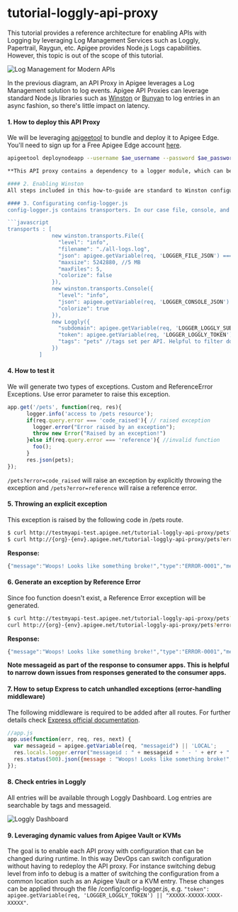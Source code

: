 # tutorial-loggly-api-proxy
This tutorial provides a reference architecture for enabling APIs with Logging by leveraging Log Management Services such as Loggly, Papertrail, Raygun, etc. Apigee provides Node.js Logs capabilities. However, this topic is out of the scope of this tutorial.

![Log Management for Modern APIs](https://www.dropbox.com/s/70g4kiyde2nwwt4/Log%20Management%20for%20Modern%20APIs.png?dl=1)

In the previous diagram, an API Proxy in Apigee leverages a Log Management solution to log events. Apigee API Proxies can leverage standard Node.js libraries such as [Winston](https://github.com/winstonjs/winston) or [Bunyan](https://github.com/trentm/node-bunyan) to log entries in an async fashion, so there's little impact on latency.

#### 1. How to deploy this API Proxy
We will be leveraging [apigeetool](https://www.npmjs.com/package/apigeetool) to bundle and deploy it to Apigee Edge. You'll need to sign up for a Free Apigee Edge account [here](https://accounts.apigee.com/accounts/sign_up).

```bash
apigeetool deploynodeapp --username $ae_username --password $ae_password --organization testmyapi --api tutorial-loggly-api-proxy --environment test --directory . -m app.js -b /tutorial-loggly-api-proxy -U```

**This API proxy contains a dependency to a logger module, which can be resolved by following the recommendation from [this repo](https://github.com/llbeaninc/llbean-winston-logger), also note that -U flag will upload modules.**

#### 2. Enabling Winston
All steps included in this how-to-guide are standard to Winston configuration available [here](https://github.com/winstonjs/winston), including (Winston-Loggly)[https://github.com/winstonjs/winston-loggly], which a Winston transporter for Loggly. So, there's nothing specific about Apigee to support it, except that Apigee requires importing Node.js Apps as Apigee API Proxy bundles, which is explained in How to deploy this API Proxy section.

#### 3. Configurating config-logger.js
config-logger.js contains transporters. In our case file, console, and loggly. More transporters can be added and configured using values from KVMs. See LOGGER_FILE_JSON. Notice that it is required a token in order to authenticate with Loggly. This token is included as part of the configuration. However, it can also be specified as a KVM entry. Please consult Loggly [official documentation](https://www.loggly.com/docs/customer-token-authentication-token/) for further information about retrieving customer token.

```javascript
transports : [
              new winston.transports.File({
                "level": "info",
                "filename": "./all-logs.log",
                "json": apigee.getVariable(req, 'LOGGER_FILE_JSON') === 'true',
                "maxsize": 5242880, //5 MB
                "maxFiles": 5,
                "colorize": false
              }),
              new winston.transports.Console({
                "level": "info",
                "json": apigee.getVariable(req, 'LOGGER_CONSOLE_JSON') === 'true',
                "colorize": true
              }),
              new Loggly({
                "subdomain": apigee.getVariable(req, 'LOGGER_LOGGLY_SUBDOMAIN') || "dzuluaga.loggly.com",
                "token": apigee.getVariable(req, 'LOGGER_LOGGLY_TOKEN') || "XXXXX-XXXXXX-XXXXXX-XXXXXXX",
                "tags": "pets" //tags set per API. Helpful to filter down results
              })
          ]
```

#### 4. How to test it
We will generate two types of exceptions. Custom and ReferenceError Exceptions. Use error parameter to raise this exception.

```javascript
app.get('/pets', function(req, res){
      logger.info('access to /pets resource');
      if(req.query.error === 'code_raised'){ // raised exception
        logger.error("Error raised by an exception");
        throw new Error("Raised by an exception!")
      }else if(req.query.error === 'reference'){ //invalid function
        foo();
      }
      res.json(pets);
});
```

```/pets?error=code_raised``` will raise an exception by explicitly throwing the exception and ```/pets?error=reference``` will raise a reference error.

#### 5. Throwing an explicit exception
This exception is raised by the following code in /pets route.

```bash
$ curl http://testmyapi-test.apigee.net/tutorial-loggly-api-proxy/pets?error=code_raised
$ curl http://{org}-{env}.apigee.net/tutorial-loggly-api-proxy/pets?error=code_raised
```
**Response:**
```javascript
{"message":"Woops! Looks like something broke!","type":"ERROR-0001","messageid":"rrt011ea_BTMm+ALU_RouterProxy-2-514155_1"}
```

#### 6. Generate an exception by Reference Error
Since foo function doesn't exist, a Reference Error exception will be generated.
```bash
$ curl http://testmyapi-test.apigee.net/tutorial-loggly-api-proxy/pets?error=reference
curl http://{org}-{env}.apigee.net/tutorial-loggly-api-proxy/pets?error=reference
```
**Response:**
```javascript
{"message":"Woops! Looks like something broke!","type":"ERROR-0001","messageid":"rrt17apigee_BTMini/M_RouterProxy-2-565998_1"}
```
**Note messageid as part of the response to consumer apps. This is helpful to narrow down issues from responses generated to the consumer apps.**

#### 7. How to setup Express to catch unhandled exceptions (error-handling middleware)
The following middleware is required to be added after all routes. For further details check [Express official documentation](http://expressjs.com/guide/error-handling.html).

```javascript
//app.js
app.use(function(err, req, res, next) {
  var messageid = apigee.getVariable(req, "messageid") || 'LOCAL';
  res.locals.logger.error("messageid : " + messageid + ' - ' + err + " - " + err.stack);
  res.status(500).json({message : "Woops! Looks like something broke!", "type" : "ERROR-0001", messageid: messageid});
});
```

#### 8. Check entries in Loggly
All entries will be available through Loggly Dashboard. Log entries are searchable by tags and messageid.

![Loggly Dashboard](https://www.dropbox.com/s/o9yd1zg7utcew5c/Loggly_Dashboard.png?dl=1)

#### 9. Leveraging dynamic values from Apigee Vault or KVMs
The goal is to enable each API proxy with configuration that can be changed during runtime. In this way DevOps can switch configuration without having to redeploy the API proxy. For instance switching debug level from info to debug is a matter of switching the configuration from a common location such as an Apigee Vault or a KVM entry. These changes can be applied through the file /config/config-logger.js, e.g. ```"token": apigee.getVariable(req, 'LOGGER_LOGGLY_TOKEN') || "XXXXX-XXXXX-XXXX-XXXXX"```.